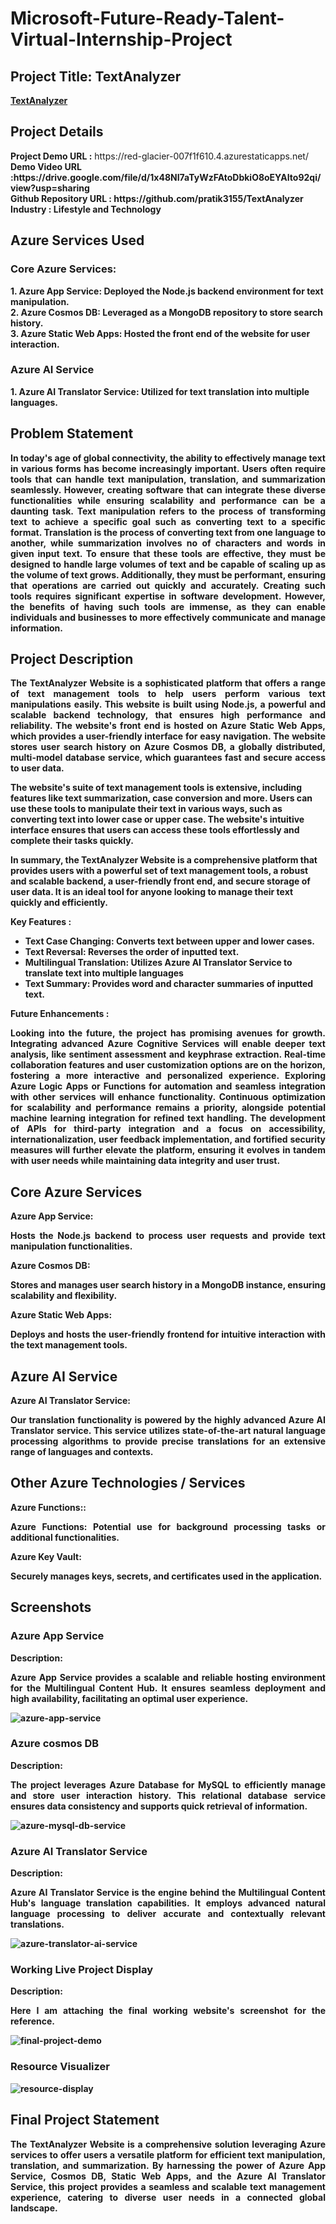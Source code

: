 <h1>Microsoft-Future-Ready-Talent-Virtual-Internship-Project</h1>
<h2>Project Title: TextAnalyzer</h2><b><a href="https://red-glacier-007f1f610.4.azurestaticapps.net/">TextAnalyzer</b></a>
<br>
<h2>Project Details</h2>
<b>Project Demo URL :</b> https://red-glacier-007f1f610.4.azurestaticapps.net/ <br>
<b>Demo Video URL :https://drive.google.com/file/d/1x48NI7aTyWzFAtoDbkiO8oEYAIto92qi/view?usp=sharing<br>
<b>Github Repository URL :</b> https://github.com/pratik3155/TextAnalyzer <br>
<b>Industry :</b> Lifestyle and Technology<br>
<h2>Azure Services Used</h2>
<h3>Core Azure Services:</h3>
1. Azure App Service: Deployed the Node.js backend environment for text manipulation.<br>
2. Azure Cosmos DB: Leveraged as a MongoDB repository to store search history.<br>
3. Azure Static Web Apps: Hosted the front end of the website for user interaction.<br>
<h3>Azure AI Service</h3> 
1. Azure AI Translator Service: Utilized for text translation into multiple languages. <br>



<h2>Problem Statement</h2>
<p align="justify">In today's age of global connectivity, the ability to effectively manage text in various forms has become increasingly important. Users often require tools that can handle text manipulation, translation, and summarization seamlessly. However, creating software that can integrate these diverse functionalities while ensuring scalability and performance can be a daunting task. Text manipulation refers to the process of transforming text to achieve a specific goal such as converting text to a specific format. Translation is the process of converting text from one language to another, while summarization involves no of characters and words in given input text. To ensure that these tools are effective, they must be designed to handle large volumes of text and be capable of scaling up as the volume of text grows. Additionally, they must be performant, ensuring that operations are carried out quickly and accurately. Creating such tools requires significant expertise in software development. However, the benefits of having such tools are immense, as they can enable individuals and businesses to more effectively communicate and manage information.</p>

<h2>Project Description</h2>
<p align="justify">
The TextAnalyzer Website is a sophisticated platform that offers a range of text management tools to help users perform various text manipulations easily. This website is built using Node.js, a powerful and scalable backend technology, that ensures high performance and reliability. The website's front end is hosted on Azure Static Web Apps, which provides a user-friendly interface for easy navigation. The website stores user search history on Azure Cosmos DB, a globally distributed, multi-model database service, which guarantees fast and secure access to user data.

The website's suite of text management tools is extensive, including features like text summarization, case conversion and more. Users can use these tools to manipulate their text in various ways, such as converting text into lower case or upper case. The website's intuitive interface ensures that users can access these tools effortlessly and complete their tasks quickly.

In summary, the TextAnalyzer Website is a comprehensive platform that provides users with a powerful set of text management tools, a robust and scalable backend, a user-friendly front end, and secure storage of user data. It is an ideal tool for anyone looking to manage their text quickly and efficiently.</p>
<b>Key Features :</b>
<ul>
    <li>Text Case Changing: Converts text between upper and lower cases.</li>
    <li>Text Reversal: Reverses the order of inputted text.</li>
    <li>Multilingual Translation: Utilizes Azure AI Translator Service to translate text into multiple languages</li>
    <li>Text Summary: Provides word and character summaries of inputted text.</li>
    </ul>
<b>Future Enhancements :</b><br>
<p align="justify">
Looking into the future, the project has promising avenues for growth. Integrating advanced Azure Cognitive Services will enable deeper text analysis, like sentiment assessment and keyphrase extraction. Real-time collaboration features and user customization options are on the horizon, fostering a more interactive and personalized experience. Exploring Azure Logic Apps or Functions for automation and seamless integration with other services will enhance functionality. Continuous optimization for scalability and performance remains a priority, alongside potential machine learning integration for refined text handling. The development of APIs for third-party integration and a focus on accessibility, internationalization, user feedback implementation, and fortified security measures will further elevate the platform, ensuring it evolves in tandem with user needs while maintaining data integrity and user trust.</p>
<h2>Core Azure Services</h2>
<b>Azure App Service:</b><br><p align="justify">Hosts the Node.js backend to process user requests and provide text manipulation functionalities.</p>
<b>Azure Cosmos DB:</b><br><p align="justify"> Stores and manages user search history in a MongoDB instance, ensuring scalability and flexibility.</p>
<b>Azure Static Web Apps:</b><br><p align="justify">  Deploys and hosts the user-friendly frontend for intuitive interaction with the text management tools.</p>
<h2>Azure AI Service</h2>
<b>Azure AI Translator Service:</b><br><p align="justify">Our translation functionality is powered by the highly advanced Azure AI Translator service. This service utilizes state-of-the-art natural language processing algorithms to provide precise translations for an extensive range of languages and contexts.</p>
<h2>Other Azure Technologies / Services</h2>
<b>Azure Functions::</b><br><p align="justify">Azure Functions: Potential use for background processing tasks or additional functionalities.</p>
<b>Azure Key Vault: </b><br><p align="justify">Securely manages keys, secrets, and certificates used in the application.</p>


<h2>Screenshots</h2>

<h3>Azure App Service</h3>
<b>Description:</b><p align="justify">Azure App Service provides a scalable and reliable hosting environment for the Multilingual Content Hub. It ensures seamless deployment and high availability, facilitating an optimal user experience.</p>
<img src="https://github.com/AnkeetaGupta/flask-ai-translation/blob/main/screenshots/app-service.png" alt="azure-app-service"></img><br>

<h3>Azure cosmos DB</h3>
<b>Description:</b><p align="justify"> The project leverages Azure Database for MySQL to efficiently manage and store user interaction history. This relational database service ensures data consistency and supports quick retrieval of information.</p>
<img src="https://github.com/pratik3155/TextAnalyzer/blob/main/Screenshots/Screenshot%20(7).png?raw=true" alt="azure-mysql-db-service"></img><br>

<h3>Azure AI Translator Service</h3>
<b>Description:</b><p align="justify">Azure AI Translator Service is the engine behind the Multilingual Content Hub's language translation capabilities. It employs advanced natural language processing to deliver accurate and contextually relevant translations.</p>
<img src="https://github.com/AnkeetaGupta/flask-ai-translation/blob/main/screenshots/app-ai.png" alt="azure-translator-ai-service"></img><br>


<h3>Working Live Project Display</h3>
<b>Description:</b><p align="justify">Here I am attaching the final working website's screenshot for the reference.</p>
<img src="https://github.com/AnkeetaGupta/flask-ai-translation/blob/main/screenshots/final-project.png" alt="final-project-demo"></img>


<h3>Resource Visualizer</h3>
<img src="https://github.com/AnkeetaGupta/flask-ai-translation/blob/main/screenshots/flask-ai.jpg" alt="resource-display"></img>




<h2>Final Project Statement</h2>
<p align="justify">
The TextAnalyzer Website is a comprehensive solution leveraging Azure services to offer users a versatile platform for efficient text manipulation, translation, and summarization. By harnessing the power of Azure App Service, Cosmos DB, Static Web Apps, and the Azure AI Translator Service, this project provides a seamless and scalable text management experience, catering to diverse user needs in a connected global landscape.</p>

